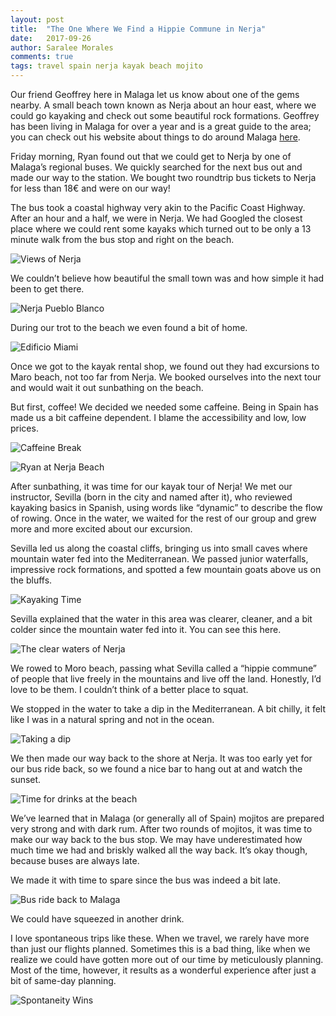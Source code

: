 ```yaml
---
layout: post
title:  "The One Where We Find a Hippie Commune in Nerja"
date:   2017-09-26
author: Saralee Morales
comments: true
tags: travel spain nerja kayak beach mojito 
---
```


Our friend Geoffrey here in Malaga let us know about one of the gems nearby. A small beach town known as Nerja about an hour east, where we could go kayaking and check out some beautiful rock formations. Geoffrey has been living in Malaga for over a year and is a great guide to the area; you can check out his website about things to do around Malaga [here](https://www.malagaflow.com/en/). 

Friday morning, Ryan found out that we could get to Nerja by one of Malaga’s regional buses. We quickly searched for the next bus out and made our way to the station. We bought two roundtrip bus tickets to Nerja for less than 18€ and were on our way! 

The bus took a coastal highway very akin to the Pacific Coast Highway. After an hour and a half, we were in Nerja. We had Googled the closest place where we could rent some kayaks which turned out to be only a 13 minute walk from the bus stop and right on the beach. 


![Views of Nerja][nerja_beach_walk]
 

We couldn’t believe how beautiful the small town was and how simple it had been to get there. 


![Nerja Pueblo Blanco][nerja_pueblo_blanco]


During our trot to the beach we even found a bit of home. 

![Edificio Miami][edificio_miami] 


Once we got to the kayak rental shop, we found out they had excursions to Maro beach, not too far from Nerja. We booked ourselves into the next tour and would wait it out sunbathing on the beach. 

But first, coffee! We decided we needed some caffeine.  Being in Spain has made us a bit caffeine dependent. I blame the accessibility and low, low prices. 


![Caffeine Break][nerja_caffeine]


![Ryan at Nerja Beach][nerja_beach_ryan]


After sunbathing, it was time for our kayak tour of Nerja! We met our instructor, Sevilla (born in the city and named after it), who reviewed kayaking basics in Spanish, using words like “dynamic” to describe the flow of rowing. Once in the water, we waited for the rest of our group and grew more and more excited about our excursion. 

Sevilla led us along the coastal cliffs, bringing us into small caves where mountain water fed into the Mediterranean. We passed junior waterfalls, impressive rock formations, and spotted a few mountain goats above us on the bluffs. 


![Kayaking Time][nerja_rocks]


Sevilla explained that the water in this area was clearer, cleaner, and a bit colder since the mountain water fed into it. You can see this here. 


![The clear waters of Nerja][nerja_clear]


We rowed to Moro beach, passing what Sevilla called a “hippie commune” of people that live freely in the mountains and live off the land. Honestly, I’d love to be them. I couldn’t think of a better place to squat. 

We stopped in the water to take a dip in the Mediterranean. A bit chilly, it felt like I was in a natural spring and not in the ocean. 


![Taking a dip][nerja_dip]


We then made our way back to the shore at Nerja. It was too early yet for our bus ride back, so we found a nice bar to hang out at and watch the sunset. 


![Time for drinks at the beach][nerja_bar]


We’ve learned that in Malaga (or generally all of Spain) mojitos are prepared very strong and with dark rum. After two rounds of mojitos, it was time to make our way back to the bus stop. We may have underestimated how much time we had and briskly walked all the way back. It’s okay though, because buses are always late.

We made it with time to spare since the bus was indeed a bit late. 


![Bus ride back to Malaga][bus_ride_back]


We could have squeezed in another drink. 

I love spontaneous trips like these. When we travel, we rarely have more than just our flights planned. Sometimes this is a bad thing, like when we realize we could have gotten more out of our time by meticulously planning. Most of the time, however, it results as a wonderful experience after just a bit of same-day planning. 

![Spontaneity Wins][nerja_cave]

[nerja_beach_walk]:    https://s3.amazonaws.com/fiveweeksabroad/09262017/Nerja_Beachwalk.jpg
[nerja_pueblo_blanco]: https://s3.amazonaws.com/fiveweeksabroad/09262017/Nerja_Pueblo_Blanco.jpg
[edificio_miami]:      https://s3.amazonaws.com/fiveweeksabroad/09262017/Nerja_Edificio_Miami.jpg
[nerja_caffeine]:      https://s3.amazonaws.com/fiveweeksabroad/09262017/Nerja_Caffeine.jpg
[nerja_beach_ryan]:    https://s3.amazonaws.com/fiveweeksabroad/09262017/Nerja_Ryan.jpg
[nerja_rocks]:         https://s3.amazonaws.com/fiveweeksabroad/09262017/Nerja_Rocks.JPG
[nerja_clear]:         https://s3.amazonaws.com/fiveweeksabroad/09262017/Nerja_Clearwater.JPG
[nerja_dip]:           https://s3.amazonaws.com/fiveweeksabroad/09262017/Nerja_Dip.JPG
[nerja_bar]:           https://s3.amazonaws.com/fiveweeksabroad/09262017/Nerja_Bar.jpg
[bus_ride_back]:       https://s3.amazonaws.com/fiveweeksabroad/09262017/Bus_Ride_Back.jpg
[nerja_cave]:          https://s3.amazonaws.com/fiveweeksabroad/09262017/Nerja_Cave.jpg
